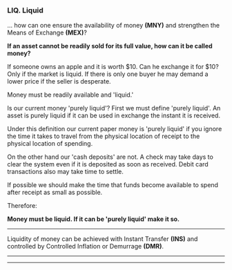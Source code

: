 
### LIQ. Liquid

... how can one ensure the availability of money **(MNY)** and strengthen the Means of Exchange **(MEX)**?


**If an asset cannot be readily sold for its full value, how can it be called money?**

If someone owns an apple and it is worth $10.  Can he exchange it for $10?  Only if the market is liquid. If there is only one buyer he may demand a lower price if the seller is desperate.

Money must be readily available and 'liquid.'

Is our current money 'purely liquid'?  First we must define 'purely liquid'.  An asset is purely liquid if it can be used in exchange the instant it is received.

Under this definition our current paper money is 'purely liquid' if you ignore the time it takes to travel from the physical location of receipt to the physical location of spending.

On the other hand our 'cash deposits' are not.  A check may take days to clear the system even if it is deposited as soon as received.  Debit card transactions also may take time to settle.

If possible we should make the time that funds become available to spend after receipt as small as possible.


Therefore:

**Money must be liquid.  If it can be 'purely liquid' make it so.**

----------

Liquidity of money can be achieved with Instant Transfer **(INS)** and controlled by Controlled Inflation or Demurrage **(DMR)**.

----------

----------




